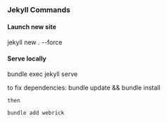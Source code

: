 ### Jekyll Commands
#### Launch new site
jekyll new . --force

#### Serve locally
bundle exec jekyll serve

to fix dependencies: 
    bundle update && bundle install
    
    then 
    
    bundle add webrick